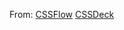 From: [CSSFlow](http://www.cssflow.com/snippets/simple-to-do-list)
[CSSDeck](http://cssdeck.com/labs/simple-css-todo-list)

